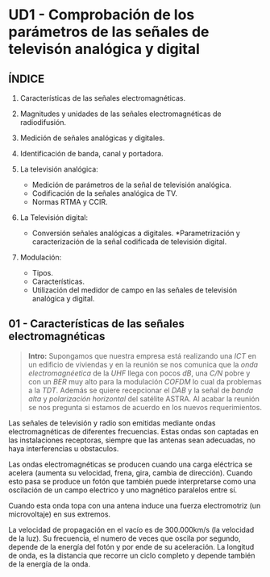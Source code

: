 UD1 - Comprobación de los parámetros de las señales de televisón analógica y digital
=======================================================================


ÍNDICE
------

1. Características de las señales electromagnéticas.
2. Magnitudes y unidades de las señales electromagnéticas de 
radiodifusión.

3. Medición de señales analógicas y digitales.
4. Identificación de banda, canal y portadora.
5. La televisión analógica:
    * Medición de parámetros de la señal de televisión analógica.
    * Codificación de la señales analógica de TV.
    * Normas RTMA y CCIR.
6. La Televisión digital:
    * Conversión señales analógicas a digitales.
    *Parametrización y caracterización de la señal codificada de 
televisión digital.

7. Modulación:
    * Tipos.
    * Características.
    * Utilización del medidor de campo en las señales de televisión 
analógica y digital.


01 - Características de las señales electromagnéticas
-----------------------------------------------------

> **Intro:** Supongamos que nuestra empresa está realizando una _ICT_ 
> en un edificio de viviendas y en la reunión se nos comunica que la 
> _onda electromagnéetica_ de la _UHF_ llega con pocos _dB_, una _C/N_
> pobre y con un _BER_ muy alto para la modulación _COFDM_ lo cual da
> problemas a la _TDT_. Además se quiere recepcionar el _DAB_ y la 
> señal de _banda alta_ y _polarización horizontal_ del satélite ASTRA.
> Al acabar la reunión se nos pregunta si estamos de acuerdo en los
> nuevos requerimientos.


Las señales de televisión y radio son emitidas mediante ondas 
electromagnéticas de diferentes frecuencias. Estas ondas son captadas 
en las instalaciones receptoras, siempre que las antenas sean 
adecuadas, no haya interferencias u obstaculos.

Las ondas electromagnéticas se producen cuando una carga eléctrica se
acelera (aumenta su velocidad, frena, gira, cambia de dirección).
Cuando esto pasa se produce un fotón que también puede interpretarse
como una oscilación de un campo electrico y uno magnético paralelos
entre sí.

Cuando esta onda topa con una antena induce una fuerza electromotriz
(un microvoltaje) en sus extremos.

La velocidad de propagación en el vacío es de 300.000km/s (la 
velocidad de la luz). Su frecuencia, el numero de veces que oscila 
por segundo, depende de la energía del fotón y por ende de su 
aceleración. La longitud de onda, es la distancia que recorre un 
ciclo completo y depende también de la energía de la onda.

